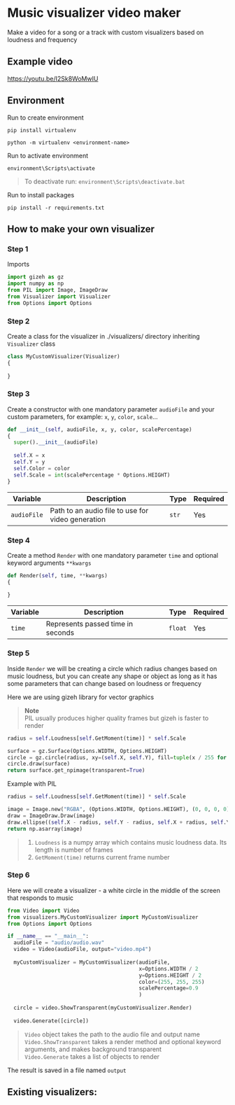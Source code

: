 # Music visualizer video maker
Make a video for a song or a track with custom visualizers based on loudness and frequency

## Example video
https://youtu.be/I2Sk8WoMwIU

## Environment

Run to create environment
```
pip install virtualenv
```
```
python -m virtualenv <environment-name>
```
Run to activate environment
```
environment\Scripts\activate
```
> To deactivate run: ```environment\Scripts\deactivate.bat```

Run to install packages
```
pip install -r requirements.txt
```

## How to make your own visualizer

### Step 1
Imports
```py
import gizeh as gz
import numpy as np
from PIL import Image, ImageDraw
from Visualizer import Visualizer
from Options import Options
```

### Step 2
Create a class for the visualizer in ./visualizers/ directory inheriting ```Visualizer``` class
```py
class MyCustomVisualizer(Visualizer)
{
  
}
```

### Step 3
Create a constructor with one mandatory parameter ```audioFile``` and your custom parameters, for example: ```x```, ```y```, ```color```, ```scale```...
```py
def __init__(self, audioFile, x, y, color, scalePercentage)
{
  super().__init__(audioFile)
  
  self.X = x
  self.Y = y
  self.Color = color
  self.Scale = int(scalePercentage * Options.HEIGHT)
}
```
Variable       | Description                                       | Type      | Required |
---------------|---------------------------------------------------|-----------|----------|
```audioFile```| Path to an audio file to use for video generation | ```str``` | Yes      |

### Step 4
Create a method ```Render``` with one mandatory parameter ```time``` and optional keyword arguments ```**kwargs```

```py
def Render(self, time, **kwargs)
{

}
```
Variable  | Description                       | Type        | Required |
----------|-----------------------------------|-------------|----------|
```time```| Represents passed time in seconds | ```float``` | Yes      |

### Step 5
Inside ```Render``` we will be creating a circle which radius changes based on music loudness, but you can create any shape or object as long as it has some parameters that can change based on loudness or frequency

Here we are using gizeh library for vector graphics
> **Note** \
> PIL usually produces higher quality frames but gizeh is faster to render

```py
radius = self.Loudness[self.GetMoment(time)] * self.Scale

surface = gz.Surface(Options.WIDTH, Options.HEIGHT)
circle = gz.circle(radius, xy=(self.X, self.Y), fill=tuple(x / 255 for x in self.Color))
circle.draw(surface)
return surface.get_npimage(transparent=True)
```

Example with PIL
```py
radius = self.Loudness[self.GetMoment(time)] * self.Scale

image = Image.new("RGBA", (Options.WIDTH, Options.HEIGHT), (0, 0, 0, 0))
draw = ImageDraw.Draw(image)
draw.ellipse((self.X - radius, self.Y - radius, self.X + radius, self.Y + radius), fill=self.Color)
return np.asarray(image)
```
> 1. ```Loudness``` is a numpy array which contains music loudness data. Its length is number of frames
> 2. ```GetMoment(time)``` returns current frame number

### Step 6
Here we will create a visualizer - a white circle in the middle of the screen that responds to music
```py
from Video import Video
from visualizers.MyCustomVisualizer import MyCustomVisualizer
from Options import Options  

if __name__ == "__main__":
  audioFile = "audio/audio.wav"
  video = Video(audioFile, output="video.mp4")
  
  myCustomVisualizer = MyCustomVisualizer(audioFile,
                                          x=Options.WIDTH / 2
                                          y=Options.HEIGHT / 2
                                          color=(255, 255, 255)
                                          scalePercentage=0.9
                                          )
  
  circle = video.ShowTransparent(myCustomVisualizer.Render)
  
  video.Generate([circle])
```

> ```Video``` object takes the path to the audio file and output name \
> ```Video.ShowTransparent``` takes a render method and optional keyword arguments, and makes background transparent \
> ```Video.Generate``` takes a list of objects to render

The result is saved in a file named ```output```

## Existing visualizers:

